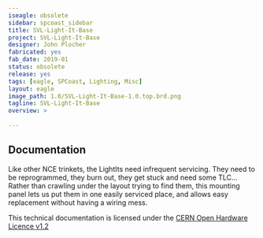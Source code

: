 ```yaml
---
iseagle: obsolete
sidebar: spcoast_sidebar
title: SVL-Light-It-Base
project: SVL-Light-It-Base
designer: John Plocher
fabricated: yes
fab_date: 2019-01
status: obsolete
release: yes
tags: [eagle, SPCoast, Lighting, Misc]
layout: eagle
image_path: 1.0/SVL-Light-It-Base-1.0.top.brd.png
tagline: SVL-Light-It-Base
overview: >
    
---
```


## Documentation

Like other NCE trinkets, the LightIts need infrequent servicing.  They need to be reprogrammed, they burn out, they get stuck and need some TLC...
Rather than crawling under the layout trying to find them, this mounting panel lets us put them in one easily serviced place, and allows easy
replacement without having a wiring mess.



This technical documentation is licensed under the [CERN Open Hardware Licence v1.2](http://www.ohwr.org/attachments/2388/cern_ohl_v_1_2.txt)
